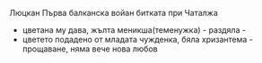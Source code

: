 Люцкан
Първа балканска войан 
битката при Чаталжа
- цветана му дава, жълта меникша(теменужка) - раздяла - 
- цветето подадено от младата чужденка, бяла хризантема - прощаване, няма вече нова любов

